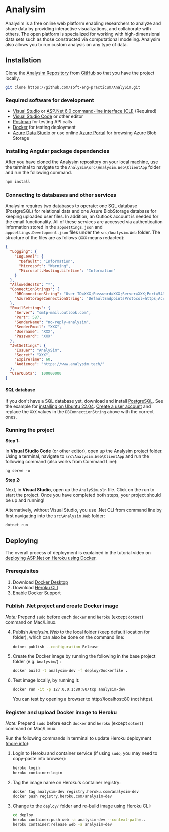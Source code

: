 # Analysim

Analysim is a free online web platform enabling researchers to analyze
and share data by providing interactive visualizations, and
collaborate with others.  The open platform is specialized for working
with high-dimensional data sets such as those constructed via
computational modeling.  Analysim also allows you to run custom
analysis on any type of data.

## Installation
Clone the [Analysim Repository](https://github.com/soft-eng-practicum/AnalySim) from [GitHub](http://www.github.com) so that you have the project locally.
```sh
git clone https://github.com/soft-eng-practicum/AnalySim.git
```

### Required software for development

- [Visual Studio](https://visualstudio.microsoft.com/downloads/) or [ASP.Net 6.0 command-line interface (CLI)](https://dotnet.microsoft.com/en-us/download) (Required)
- [Visual Studio Code](https://code.visualstudio.com/download) or other editor
- [Postman](https://www.postman.com/downloads/) for testing API calls
- [Docker](https://www.docker.com/products/docker-desktop) for testing deployment
- [Azure Data Studio](https://docs.microsoft.com/en-us/sql/azure-data-studio/download-azure-data-studio?view=sql-server-ver15) or use online [Azure Portal](https://portal.azure.com) for browsing Azure Blob Storage 

### Installing Angular package dependencies

After you have cloned the Analysim repository on your local machine,
use the terminal to navigate to the
`AnalySim\src\Analysim.Web\ClientApp` folder and run the following
command.

```sh
npm install
```

### Connecting to databases and other services

Analysim requires two databases to operate: one SQL database (PostgreSQL) for relational data and one Azure BlobStorage database for keeping uploaded user files. In addition, an Outlook account is needed for the email functionality. All of these services are accessed via authentication information stored in the `appsettings.json` and `appsettings.Development.json` files under the `src/Analysim.Web` folder. The structure of the files are as follows (`XXX` means redacted):

```json
{
  "Logging": {
    "LogLevel": {
      "Default": "Information",
      "Microsoft": "Warning",
      "Microsoft.Hosting.Lifetime": "Information"
    }
  },
  "AllowedHosts": "*",
  "ConnectionStrings": {
    "DBConnectionString": "User ID=XXX;Password=XXX;Server=XXX;Port=5432;Database=XXX;Integrated Security=true;Pooling=true;SSL Mode=Require;Trust Server Certificate=true",
    "AzureStorageConnectionString": "DefaultEndpointsProtocol=https;AccountName=XXX;AccountKey=XXX;EndpointSuffix=core.windows.net"
  },
  "EmailSettings": {
    "Server": "smtp-mail.outlook.com",
    "Port": 587,
    "SenderName": "no-reply-analysim",
    "SenderEmail": "XXX",
    "Username": "XXX",
    "Password": "XXX"
  },
  "JwtSettings": {
    "Issuer": "AnalySim",
    "Secret": "XXX",
    "ExpireTime": 60,
    "Audience": "https://www.analysim.tech/"
  },
  "UserQuota":  100000000
}

```

#### SQL database

If you don't have a SQL database yet, download and install [PostgreSQL](https://www.postgresql.org/download/). See the example for [installing on Ubuntu 22.04](https://linuxhint.com/install-and-setup-postgresql-database-ubuntu-22-04/). [Create a user account](https://medium.com/coding-blocks/creating-user-database-and-adding-access-on-postgresql-8bfcd2f4a91e) and replace the `XXX` values in the `DBConnectionString` above with the correct ones.

### Running the project

**Step 1:**

In **Visual Studio Code** (or other editor), open up the Analysim
project folder.  Using a terminal, navigate to
`src\Analysim.Web\ClientApp` and run the following command (also works
from Command Line):

```
ng serve -o
```

**Step 2:**

Next, in **Visual Studio**, open up the `AnalySim.sln` file.  Click on
the run to start the project.  Once you have completed both steps,
your project should be up and running! 

Alternatively, without Visual Studio, you use .Net CLI from command
line by first navigating into the `src\Analysim.Web` folder:

```sh
dotnet run
```

## Deploying

The overall process of deployment is explained in the tutorial video on
[deploying ASP.Net on Heroku using Docker](https://www.youtube.com/watch?v=gQMT4al2Grg:).

### Prerequisites
1. Download [Docker Desktop](https://www.docker.com/products/docker-desktop)
2. Download [Heroku CLI](https://devcenter.heroku.com/articles/heroku-cli)
3. Enable Docker Support
   
### Publish .Net project and create Docker image

*Note:* Prepend `sudo` before each `docker` and `heroku` (except `dotnet`) command on Mac/Linux.

4. Publish *Analysim.Web* to the local folder (keep default location for folder), which can also be done on the command line: 
    ```bash
    dotnet publish --configuration Release
    ```
1. Create the Docker image by running the following in the base project folder (e.g. `Analysim/`) :
    ```bash
    docker build -t analysim-dev -f deploy/Dockerfile .
    ```
1. Test image locally, by running it:
   ```bash
   docker run -it -p 127.0.0.1:80:80/tcp analysim-dev
   ```
   You can test by opening a browser to http://localhost:80 (not https).

### Register and upload Docker image to Heroku

*Note:* Prepend `sudo` before each `docker` and `heroku` (except `dotnet`) command on Mac/Linux.

Run the following commands in terminal to update Heroku deployment ([more info](https://devcenter.heroku.com/articles/container-registry-and-runtime)):

1. Login to Heroku and container service (if using `sudo`, you may need to copy-paste into browser):
   ```bash
   heroku login
   heroku container:login
   ```
1. Tag the image name on Heroku's container registry:
   ```bash
   docker tag analysim-dev registry.heroku.com/analysim-dev
   docker push registry.heroku.com/analysim-dev
   ```
1. Change to the `deploy/` folder and re-build image using Heroku CLI:
   ```bash
   cd deploy
   heroku container:push web -a analysim-dev --context-path=..
   heroku container:release web -a analysim-dev
   ```
